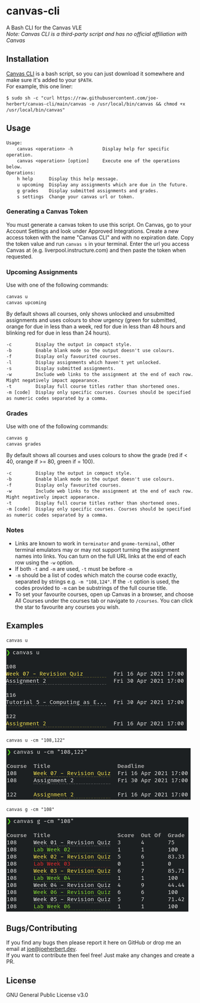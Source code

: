 # canvas-cli
A Bash CLI for the Canvas VLE  
*Note: Canvas CLI is a third-party script and has no official affiliation with Canvas*  

## Installation
[Canvas CLI](canvas) is a bash script, so you can just download it somewhere and make sure it's added to your `$PATH`.  
For example, this one liner:  

    $ sudo sh -c "curl https://raw.githubusercontent.com/joe-herbert/canvas-cli/main/canvas -o /usr/local/bin/canvas && chmod +x /usr/local/bin/canvas"

## Usage
    Usage:  
        canvas <operation> -h           Display help for specific operation.  
        canvas <operation> [option]     Execute one of the operations below.  
    Operations:  
        h help      Display this help message.  
        u upcoming  Display any assignments which are due in the future.  
        g grades    Display submitted assignments and grades.  
        s settings  Change your canvas url or token.  

### Generating a Canvas Token
You must generate a canvas token to use this script. On Canvas, go to your Account Settings and look under Approved Integrations. Create a new access token with the name "Canvas CLI" and with no expiration date. Copy the token value and run `canvas s` in your terminal. Enter the url you access Canvas at (e.g. liverpool.instructure.com) and then paste the token when requested.  

### Upcoming Assignments
Use with one of the following commands:

    canvas u
    canvas upcoming

By default shows all courses, only shows unlocked and unsubmitted assignments and uses colours to show urgency (green for submitted, orange for due in less than a week, red for due in less than 48 hours and blinking red for due in less than 24 hours).  

    -c         Display the output in compact style.
    -b         Enable blank mode so the output doesn't use colours.
    -f         Display only favourited courses.
    -l         Display assignments which haven't yet unlocked.
    -s         Display submitted assignments.
    -w         Include web links to the assignment at the end of each row. Might negatively impact appearance.
    -t         Display full course titles rather than shortened ones.
    -m [code]  Display only specific courses. Courses should be specified as numeric codes separated by a comma.

### Grades
Use with one of the following commands:

    canvas g
    canvas grades

By default shows all courses and uses colours to show the grade (red if < 40, orange if >= 80, green if = 100).

    -c         Display the output in compact style.
    -b         Enable blank mode so the output doesn't use colours.
    -f         Display only favourited courses.
    -w         Include web links to the assignment at the end of each row. Might negatively impact appearance.
    -t         Display full course titles rather than shortened ones.
    -m [code]  Display only specific courses. Courses should be specified as numeric codes separated by a comma.
    
### Notes
- Links are known to work in `terminator` and `gnome-terminal`, other terminal emulators may or may not support turning the assignment names into links. You can turn on the full URL links at the end of each row using the `-w` option.
- If both `-t` and `-m` are used, `-t` must be before `-m`
- `-m` should be a list of codes which match the course code exactly, separated by strings e.g. `-m "108,124"`. If the `-t` option is used, the codes provided to `-m` can be substrings of the full course title.
- To set your favourite courses, open up Canvas in a browser, and choose All Courses under the courses tab or navigate to `/courses`. You can click the star to favourite any courses you wish.

## Examples
    canvas u  
![Image showing result of command `canvas u`](imgs/u.png)  

    canvas u -cm "108,122"  
![Image showing result of command `canvas u -cm "108, 122"`](imgs/u-cm.png)  

    canvas g -cm "108"  
![Image showing result of command `canvas g -cm "108"`](imgs/g-cm.png)  

## Bugs/Contributing
If you find any bugs then please report it here on GitHub or drop me an email at <joe@joeherbert.dev>.  
If you want to contribute then feel free! Just make any changes and create a PR.  

## License
GNU General Public License v3.0
